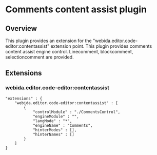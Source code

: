 # Comments content assist plugin 

## Overview
This plugin provides an extension for the "webida.editor.code-editor:contentassist" extension point.
This plugin provides comments content assist engine control.
Linecomment, blockcomment, selectioncomment are provided.

## Extensions
### webida.editor.code-editor:contentassist

```
"extensions" : {        
    "webida.editor.code-editor:contentassist" : [
        { 
            "controlModule" : "./CommentsControl", 
            "engineModule" : "",
            "langMode" : "*",
            "engineName" : "Comments",
            "hinterModes" : [],
            "hinterNames" : []
        }
    ]
}
```